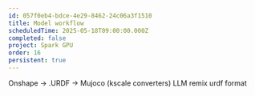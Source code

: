```yaml
---
id: 057f0eb4-bdce-4e29-8462-24c06a3f1510
title: Model workflow
scheduledTime: 2025-05-18T09:00:00.000Z
completed: false
project: Spark GPU
order: 16
persistent: true
---
```


Onshape -> .URDF -> Mujoco (kscale converters)
LLM remix urdf format